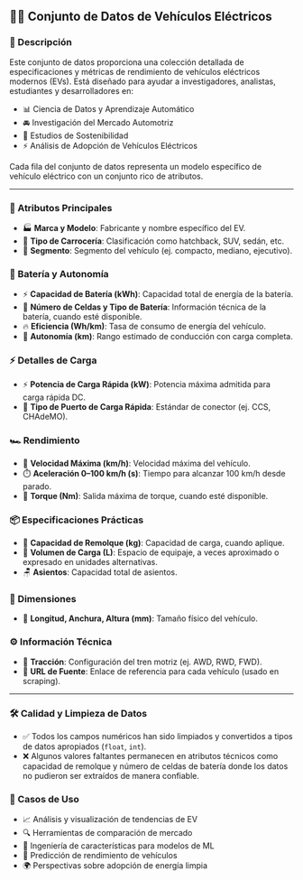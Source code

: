 ## 🚗🔋 Conjunto de Datos de Vehículos Eléctricos

### 📄 Descripción

Este conjunto de datos proporciona una colección detallada de especificaciones y métricas de rendimiento de vehículos eléctricos modernos (EVs). Está diseñado para ayudar a investigadores, analistas, estudiantes y desarrolladores en:

- 📊 Ciencia de Datos y Aprendizaje Automático
- 🚘 Investigación del Mercado Automotriz
- 🌱 Estudios de Sostenibilidad
- ⚡ Análisis de Adopción de Vehículos Eléctricos

Cada fila del conjunto de datos representa un modelo específico de vehículo eléctrico con un conjunto rico de atributos.

---

### 🔑 Atributos Principales

- 🏭 **Marca y Modelo**: Fabricante y nombre específico del EV.
- 🚙 **Tipo de Carrocería**: Clasificación como hatchback, SUV, sedán, etc.
- 📏 **Segmento**: Segmento del vehículo (ej. compacto, mediano, ejecutivo).

### 🔋 Batería y Autonomía

- ⚡ **Capacidad de Batería (kWh)**: Capacidad total de energía de la batería.
- 🔩 **Número de Celdas y Tipo de Batería**: Información técnica de la batería, cuando esté disponible.
- 🔥 **Eficiencia (Wh/km)**: Tasa de consumo de energía del vehículo.
- 🚗 **Autonomía (km)**: Rango estimado de conducción con carga completa.

### ⚡ Detalles de Carga

- ⚡ **Potencia de Carga Rápida (kW)**: Potencia máxima admitida para carga rápida DC.
- 🔌 **Tipo de Puerto de Carga Rápida**: Estándar de conector (ej. CCS, CHAdeMO).

### 🏎️ Rendimiento

- 🚀 **Velocidad Máxima (km/h)**: Velocidad máxima del vehículo.
- ⏱️ **Aceleración 0–100 km/h (s)**: Tiempo para alcanzar 100 km/h desde parado.
- 🔄 **Torque (Nm)**: Salida máxima de torque, cuando esté disponible.

### 📦 Especificaciones Prácticas

- 🚚 **Capacidad de Remolque (kg)**: Capacidad de carga, cuando aplique.
- 🎒 **Volumen de Carga (L)**: Espacio de equipaje, a veces aproximado o expresado en unidades alternativas.
- 🪑 **Asientos**: Capacidad total de asientos.

### 📏 Dimensiones

- 📐 **Longitud, Anchura, Altura (mm)**: Tamaño físico del vehículo.

### ⚙️ Información Técnica

- 🔄 **Tracción**: Configuración del tren motriz (ej. AWD, RWD, FWD).
- 🔗 **URL de Fuente**: Enlace de referencia para cada vehículo (usado en scraping).

---

### 🛠️ Calidad y Limpieza de Datos

- ✅ Todos los campos numéricos han sido limpiados y convertidos a tipos de datos apropiados (`float`, `int`).
- ❌ Algunos valores faltantes permanecen en atributos técnicos como capacidad de remolque y número de celdas de batería donde los datos no pudieron ser extraídos de manera confiable.

### 📌 Casos de Uso

- 📈 Análisis y visualización de tendencias de EV
- 🔍 Herramientas de comparación de mercado
- 🤖 Ingeniería de características para modelos de ML
- 🚗 Predicción de rendimiento de vehículos
- 🌍 Perspectivas sobre adopción de energía limpia
